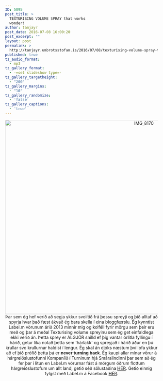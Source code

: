 ```yaml
---
ID: 5895
post_title: >
  TEXTURISING VOLUME SPRAY that works
  wonder!
author: tanjayr
post_date: 2016-07-08 16:00:20
post_excerpt: ""
layout: post
permalink: >
  http://tanjayr.umbrotsstofan.is/2016/07/08/texturising-volume-spray-that-works-wonder/
published: true
tz_audio_format:
  - mp3
tz_gallery_format:
  - -=set slideshow type=-
tz_gallery_targetheight:
  - "200"
tz_gallery_margins:
  - "10"
tz_gallery_randomize:
  - 'false'
tz_gallery_captions:
  - 'true'
---
```

<p style="text-align: center;"><img class="aligncenter size-large wp-image-5896" src="http://www.tanjayr.com/wp-content/uploads/2016/07/IMG_8170-1024x728.jpg" alt="IMG_8170" width="900" height="640" />
Þar sem ég hef verið að segja ykkur svolítið frá þessu spreyji og þið alltaf að spyrja hvar það fæst ákvað ég bara skella í eina bloggfærslu. Ég kynntist Label.m vörunum árið 2013 minnir mig og kolféll fyrir mörgu sem þeir eru með og þar á meðal Texturising volume spreyinu sem ég get einfaldlega ekki verið án. Þetta sprey er ALGJÖR snilld ef þig vantar örlitla fyllingu í hárið, getur líka notað þetta sem 'hárlakk' og spreyjað í hárið áður en þú krullar svo krullurnar haldist í lengur. Ég skal án djóks næstum því lofa ykkur að ef þið prófið þetta þá er <strong>never turning back</strong>. Ég kaupi allar mínar vörur á hárgreiðslustofunni Kompaníið í Turninum hjá Smáralindinni þar sem að ég fer þar í litun en Label.m vörurnar fást á mörgum öðrum flottum hárgreiðslustofum um allt land, getið séð sölustaðina <a href="http://bpro.is/page/labelm-solustadir" target="_blank">HÉR</a>. Getið einnig fylgst með Label.m á Facebook <a href="https://www.facebook.com/labelm-á-Íslandi-166711310055531/?fref=ts" target="_blank">HÉR</a>.</p>